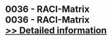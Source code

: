 # 0036 - RACI-Matrix<br />0036 - RACI-Matrix<br />[>> Detailed information](https://secure.shareit.com/shareit/product.html?productid=300880967&affiliateid=200057808)
